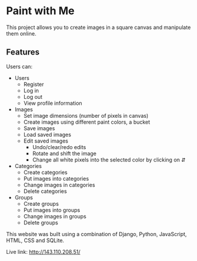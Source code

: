 # Paint with Me

This project allows you to create images in a square canvas and manipulate them online. 

## Features

Users can:
* Users
    * Register
    * Log in
    * Log out
    * View profile information
* Images
    * Set image dimensions (number of pixels in canvas)
    * Create images using different paint colors, a bucket
    * Save images
    * Load saved images
    * Edit saved images
        * Undo/clear/redo edits
        * Rotate and shift the image
        * Change all white pixels into the selected color by clicking on ⇵
* Categories
    * Create categories
    * Put images into categories
    * Change images in categories
    * Delete categories
* Groups
    * Create groups
    * Put images into groups
    * Change images in groups
    * Delete groups
    
This website was built using a combination of Django, Python, JavaScript, HTML, CSS and SQLite.

Live link: http://143.110.208.51/
